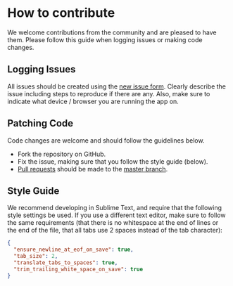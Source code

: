 # How to contribute

We welcome contributions from the community and are pleased to have them.  Please follow this guide when logging issues or making code changes.

## Logging Issues

All issues should be created using the [new issue form](https://github.com/Fabricate-IO/tavern-manager/issues/new).  Clearly describe the issue including steps to reproduce if there are any.  Also, make sure to indicate what device / browser you are running the app on.

## Patching Code

Code changes are welcome and should follow the guidelines below.

* Fork the repository on GitHub.
* Fix the issue, making sure that you follow the style guide (below).
* [Pull requests](http://help.github.com/send-pull-requests/) should be made to the [master branch](https://github.com/Fabricate-IO/tavern-manager/tree/master).

## Style Guide

We recommend developing in Sublime Text, and require that the following style settings be used. If you use a different text editor, make sure to follow the same requirements (that there is no whitespace at the end of lines or the end of the file, that all tabs use 2 spaces instead of the tab character):

```json
{
  "ensure_newline_at_eof_on_save": true,
  "tab_size": 2,
  "translate_tabs_to_spaces": true,
  "trim_trailing_white_space_on_save": true
}
```
